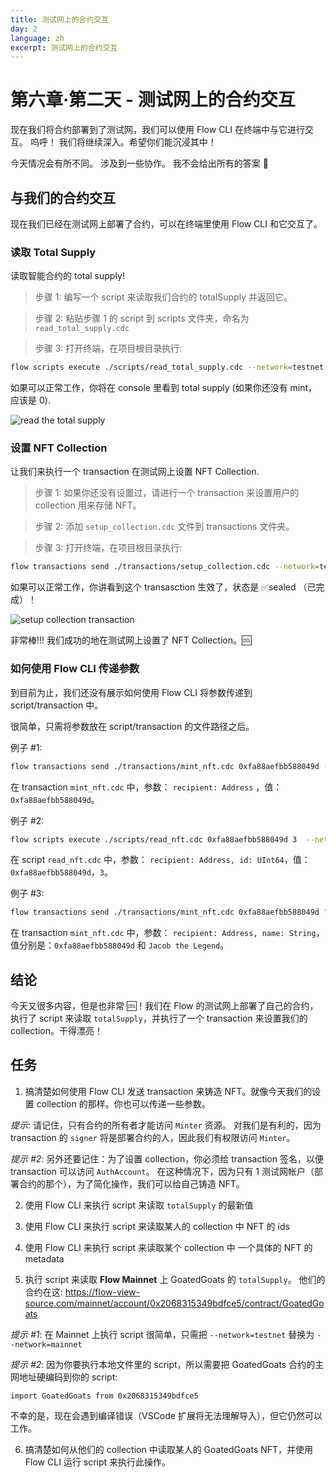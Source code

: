 ```yaml
---
title: 测试网上的合约交互
day: 2
language: zh
excerpt: 测试网上的合约交互
---
```


# 第六章·第二天 - 测试网上的合约交互

现在我们将合约部署到了测试网，我们可以使用 Flow CLI 在终端中与它进行交互。 呜呼！ 我们将继续深入。希望你们能沉浸其中！

今天情况会有所不同。 涉及到一些协作。 我不会给出所有的答案 🙂

## 与我们的合约交互

现在我们已经在测试网上部署了合约，可以在终端里使用 Flow CLI 和它交互了。

### 读取 Total Supply

读取智能合约的 total supply!

> 步骤 1: 编写一个 script 来读取我们合约的 totalSupply 并返回它。

> 步骤 2: 粘贴步骤 1 的 script 到 scripts 文件夹，命名为 `read_total_supply.cdc`

> 步骤 3: 打开终端，在项目根目录执行:

```bash
flow scripts execute ./scripts/read_total_supply.cdc --network=testnet
```

如果可以正常工作，你将在 console 里看到 total supply (如果你还没有 mint，应该是 0).

<img src="/courses/beginner-cadence/read-total-supply.png" alt="read the total supply" />

### 设置 NFT Collection

让我们来执行一个 transaction 在测试网上设置 NFT Collection.

> 步骤 1: 如果你还没有设置过，请进行一个 transaction 来设置用户的 collection 用来存储 NFT。

> 步骤 2: 添加 `setup_collection.cdc` 文件到 transactions 文件夹。

> 步骤 3: 打开终端，在项目根目录执行:

```bash
flow transactions send ./transactions/setup_collection.cdc --network=testnet --signer=testnet-account
```

如果可以正常工作，你讲看到这个 transasction 生效了，状态是 ✅sealed （已完成）！

<img src="/courses/beginner-cadence/setup-collection.png" alt="setup collection transaction" />

非常棒!!! 我们成功的地在测试网上设置了 NFT Collection。🆒

### 如何使用 Flow CLI 传递参数

到目前为止，我们还没有展示如何使用 Flow CLI 将参数传递到 script/transaction 中。

很简单，只需将参数放在 script/transaction 的文件路径之后。

例子 #1:

```bash
flow transactions send ./transactions/mint_nft.cdc 0xfa88aefbb588049d --network=testnet --signer=testnet-account
```

在 transaction `mint_nft.cdc` 中，参数： `recipient: Address` ，值： `0xfa88aefbb588049d`。

例子 #2:

```bash
flow scripts execute ./scripts/read_nft.cdc 0xfa88aefbb588049d 3  --network=testnet
```

在 script `read_nft.cdc` 中，参数： `recipient: Address, id: UInt64`，值：`0xfa88aefbb588049d`，`3`。

例子 #3:

```bash
flow transactions send ./transactions/mint_nft.cdc 0xfa88aefbb588049d "Jacob the Legend" --network=testnet --signer=testnet-account
```

在 transaction `mint_nft.cdc` 中，参数： `recipient: Address, name: String`，值分别是：`0xfa88aefbb588049d` 和 `Jacob the Legend`。

## 结论

今天又很多内容，但是也非常 🆒！我们在 Flow 的测试网上部署了自己的合约，执行了 script 来读取 `totalSupply`，并执行了一个 transaction 来设置我们的 collection。干得漂亮！

## 任务

1. 搞清楚如何使用 Flow CLI 发送 transaction 来铸造 NFT。就像今天我们的设置 collection 的那样。你也可以传递一些参数。

_提示_: 请记住，只有合约的所有者才能访问 `Minter` 资源。 对我们是有利的，因为 transaction 的 `signer` 将是部署合约的人，因此我们有权限访问 `Minter`。

_提示 #2_: 另外还要记住：为了设置 collection，你必须给 transaction 签名，以便 transaction 可以访问 `AuthAccount`。 在这种情况下，因为只有 1 测试网帐户（部署合约的那个），为了简化操作，我们可以给自己铸造 NFT。

2. 使用 Flow CLI 来执行 script 来读取 `totalSupply` 的最新值

3. 使用 Flow CLI 来执行 script 来读取某人的 collection 中 NFT 的 ids

4. 使用 Flow CLI 来执行 script 来读取某个 collection 中 一个具体的 NFT 的 metadata

5. 执行 script 来读取 **Flow Mainnet** 上 GoatedGoats 的 `totalSupply`。 他们的合约在这: https://flow-view-source.com/mainnet/account/0x2068315349bdfce5/contract/GoatedGoats

_提示 #1_: 在 Mainnet 上执行 script 很简单，只需把 `--network=testnet` 替换为 `--network=mainnet`

_提示 #2_: 因为你要执行本地文件里的 script，所以需要把 GoatedGoats 合约的主网地址硬编码到你的 script:

```cadence
import GoatedGoats from 0x2068315349bdfce5
```

不幸的是，现在会遇到编译错误（VSCode 扩展将无法理解导入），但它仍然可以工作。

6. 搞清楚如何从他们的 collection 中读取某人的 GoatedGoats NFT，并使用 Flow CLI 运行 script 来执行此操作。
